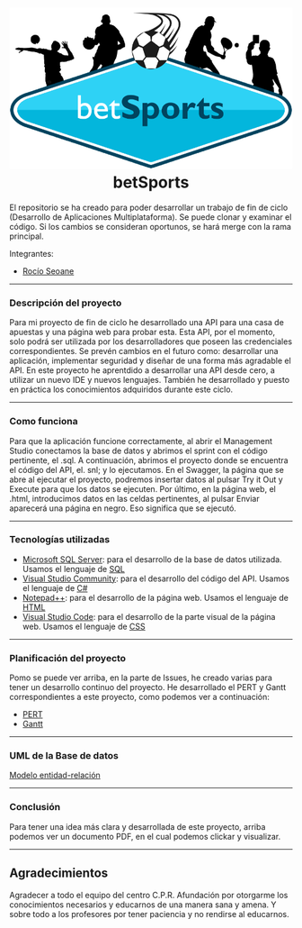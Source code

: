 <h1 align="center">
  <a href="https://github.com/Zettlr/Zettlr">
    <img src="https://raw.githubusercontent.com/roocioseoane/PFC_Rocio/main/logo.png?token=GHSAT0AAAAAABVD6Z25ADYN6XKGAJGUNK6EYUWJTZA" alt="betSports"/>
  </a>
  <br/>
  betSports
</h1>

El repositorio se ha creado para poder desarrollar un trabajo de fin de ciclo (Desarrollo de Aplicaciones Multiplataforma).
Se puede clonar y examinar el código. Si los cambios se consideran oportunos, se hará merge con la rama principal.

Integrantes:
  - [Rocío Seoane](https://github.com/roocioseoane)
 


------------

### Descripción del proyecto
Para mi proyecto de fin de ciclo he desarrollado una API para una casa de apuestas y una página web para probar esta.
Esta API, por el momento, solo podrá ser utilizada por los desarrolladores que poseen las credenciales correspondientes.
Se prevén cambios en el futuro como: desarrollar una aplicación, implementar seguridad y diseñar de una forma más agradable el API.
En este proyecto he aprentdido a desarrollar una API desde cero, a utilizar un nuevo IDE y nuevos lenguajes.
También he desarrollado y puesto en práctica los conocimientos adquiridos durante este ciclo.

------------

### Como funciona
Para que la aplicación funcione correctamente, al abrir el Management Studio conectamos la base de datos y abrimos el sprint con el código pertinente, el .sql. A continuación, abrimos el proyecto donde se encuentra el código del API, el. snl; y lo ejecutamos.
En el Swagger, la página que se abre al ejecutar el proyecto, podremos insertar datos al pulsar Try it Out y Execute para que los datos se ejecuten.
Por último, en la página web, el .html, introducimos datos en las celdas pertinentes, al pulsar Enviar aparecerá una página en negro. Eso significa que se ejecutó.

------------

### Tecnologías utilizadas
  - [Microsoft SQL Server](https://docs.microsoft.com/en-us/sql/ssms/download-sql-server-management-studio-ssms?view=sql-server-ver16): para el desarrollo de la base de datos utilizada. 
    Usamos el lenguaje de [SQL](https://datademia.es/blog/que-es-sql)
  - [Visual Studio Community](https://visualstudio.microsoft.com/es/vs/community/): para el desarrollo del código del API. 
    Usamos el lenguaje de [C#](https://bsw.es/que-es-c/)
  - [Notepad++](https://notepad-plus-plus.org/downloads/): para el desarrollo de la página web.
    Usamos el lenguaje de [HTML](https://developer.mozilla.org/es/docs/Web/HTML)
  - [Visual Studio Code](https://code.visualstudio.com/download): para el desarrollo de la parte visual de la página web.
    Usamos el lenguaje de [CSS](https://blog.hubspot.es/website/que-es-css)

------------

### Planificación del proyecto
Pomo se puede ver arriba, en la parte de Issues, he creado varias para tener un desarrollo continuo del proyecto.
He desarrollado el PERT y Gantt correspondientes a este proyecto, como podemos ver a continuación:

- [PERT](https://raw.githubusercontent.com/roocioseoane/PFC_Rocio/main/PERT.png?token=GHSAT0AAAAAABVD6Z25SY5YYAZP3JR4YC7SYUWNCQA)
- [Gantt](https://raw.githubusercontent.com/roocioseoane/PFC_Rocio/main/Gantt.png?token=GHSAT0AAAAAABVD6Z25JFEEO6LB2JPSP6P6YUWMJWA)

------------

### UML de la Base de datos
[Modelo entidad-relación](https://raw.githubusercontent.com/roocioseoane/PFC_Rocio/main/ModeloER_BBDD.png?token=GHSAT0AAAAAABVD6Z25T5R3QBC2OV7MUGE4YUV7KSQ)

------------

### Conclusión
Para tener una idea más clara y desarrollada de este proyecto, arriba podemos ver un documento PDF, en el cual podemos clickar y visualizar.

------------

## Agradecimientos
Agradecer a todo el equipo del centro C.P.R. Afundación por otorgarme los conocimientos necesarios y educarnos de una manera sana y amena. Y sobre todo a los profesores por tener paciencia y no rendirse al educarnos.
     
